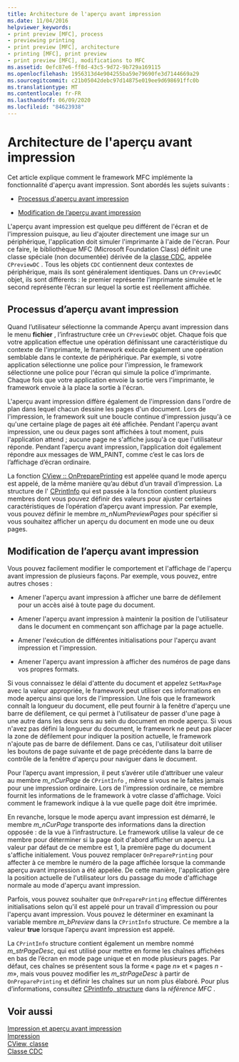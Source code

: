 ```yaml
---
title: Architecture de l'aperçu avant impression
ms.date: 11/04/2016
helpviewer_keywords:
- print preview [MFC], process
- previewing printing
- print preview [MFC], architecture
- printing [MFC], print preview
- print preview [MFC], modifications to MFC
ms.assetid: 0efc87e6-ff8d-43c5-9d72-9b729a169115
ms.openlocfilehash: 1956313d4e904255ba59e79690fe3d7144669a29
ms.sourcegitcommit: c21b05042debc97d14875e019ee9d698691ffc0b
ms.translationtype: MT
ms.contentlocale: fr-FR
ms.lasthandoff: 06/09/2020
ms.locfileid: "84623938"
---
```

# <a name="print-preview-architecture"></a>Architecture de l'aperçu avant impression

Cet article explique comment le framework MFC implémente la fonctionnalité d'aperçu avant impression. Sont abordés les sujets suivants :

- [Processus d'aperçu avant impression](#_core_the_print_preview_process)

- [Modification de l’aperçu avant impression](#_core_modifying_print_preview)

L'aperçu avant impression est quelque peu différent de l'écran et de l'impression puisque, au lieu d'ajouter directement une image sur un périphérique, l'application doit simuler l'imprimante à l'aide de l'écran. Pour ce faire, le bibliothèque MFC (Microsoft Foundation Class) définit une classe spéciale (non documentée) dérivée de la [classe CDC](reference/cdc-class.md), appelée `CPreviewDC` . Tous les objets `CDC` contiennent deux contextes de périphérique, mais ils sont généralement identiques. Dans un `CPreviewDC` objet, ils sont différents : le premier représente l’imprimante simulée et le second représente l’écran sur lequel la sortie est réellement affichée.

## <a name="the-print-preview-process"></a><a name="_core_the_print_preview_process"></a>Processus d’aperçu avant impression

Quand l’utilisateur sélectionne la commande Aperçu avant impression dans le menu **fichier** , l’infrastructure crée un `CPreviewDC` objet. Chaque fois que votre application effectue une opération définissant une caractéristique du contexte de l'imprimante, le framework exécute également une opération semblable dans le contexte de périphérique. Par exemple, si votre application sélectionne une police pour l'impression, le framework sélectionne une police pour l'écran qui simule la police d'imprimante. Chaque fois que votre application envoie la sortie vers l'imprimante, le framework envoie à la place la sortie à l'écran.

L'aperçu avant impression diffère également de l'impression dans l'ordre de plan dans lequel chacun dessine les pages d'un document. Lors de l'impression, le framework suit une boucle continue d'impression jusqu'à ce qu'une certaine plage de pages ait été affichée. Pendant l'aperçu avant impression, une ou deux pages sont affichées à tout moment, puis l'application attend ; aucune page ne s'affiche jusqu'à ce que l'utilisateur réponde. Pendant l’aperçu avant impression, l’application doit également répondre aux messages de WM_PAINT, comme c’est le cas lors de l’affichage d’écran ordinaire.

La fonction [CView :: OnPreparePrinting](reference/cview-class.md#onprepareprinting) est appelée quand le mode aperçu est appelé, de la même manière qu’au début d’un travail d’impression. La structure de l' [CPrintInfo](reference/cprintinfo-structure.md) qui est passée à la fonction contient plusieurs membres dont vous pouvez définir des valeurs pour ajuster certaines caractéristiques de l’opération d’aperçu avant impression. Par exemple, vous pouvez définir le membre *m_nNumPreviewPages* pour spécifier si vous souhaitez afficher un aperçu du document en mode une ou deux pages.

## <a name="modifying-print-preview"></a><a name="_core_modifying_print_preview"></a>Modification de l’aperçu avant impression

Vous pouvez facilement modifier le comportement et l'affichage de l'aperçu avant impression de plusieurs façons. Par exemple, vous pouvez, entre autres choses :

- Amener l'aperçu avant impression à afficher une barre de défilement pour un accès aisé à toute page du document.

- Amener l'aperçu avant impression à maintenir la position de l'utilisateur dans le document en commençant son affichage par la page actuelle.

- Amener l'exécution de différentes initialisations pour l'aperçu avant impression et l'impression.

- Amener l'aperçu avant impression à afficher des numéros de page dans vos propres formats.

Si vous connaissez le délai d'attente du document et appelez `SetMaxPage` avec la valeur appropriée, le framework peut utiliser ces informations en mode aperçu ainsi que lors de l'impression. Une fois que le framework connaît la longueur du document, elle peut fournir à la fenêtre d'aperçu une barre de défilement, ce qui permet à l'utilisateur de passer d'une page à une autre dans les deux sens au sein du document en mode aperçu. Si vous n'avez pas défini la longueur du document, le framework ne peut pas placer la zone de défilement pour indiquer la position actuelle, le framework n'ajoute pas de barre de défilement. Dans ce cas, l'utilisateur doit utiliser les boutons de page suivante et de page précédente dans la barre de contrôle de la fenêtre d'aperçu pour naviguer dans le document.

Pour l’aperçu avant impression, il peut s’avérer utile d’attribuer une valeur au membre *m_nCurPage* de `CPrintInfo` , même si vous ne le faites jamais pour une impression ordinaire. Lors de l'impression ordinaire, ce membre fournit les informations de le framework à votre classe d'affichage. Voici comment le framework indique à la vue quelle page doit être imprimée.

En revanche, lorsque le mode aperçu avant impression est démarré, le membre *m_nCurPage* transporte des informations dans la direction opposée : de la vue à l’infrastructure. Le framework utilise la valeur de ce membre pour déterminer si la page doit d'abord afficher un aperçu. La valeur par défaut de ce membre est 1, la première page du document s'affiche initialement. Vous pouvez remplacer `OnPreparePrinting` pour affecter à ce membre le numéro de la page affichée lorsque la commande aperçu avant impression a été appelée. De cette manière, l'application gère la position actuelle de l'utilisateur lors du passage du mode d'affichage normale au mode d'aperçu avant impression.

Parfois, vous pouvez souhaiter que `OnPreparePrinting` effectue différentes initialisations selon qu'il est appelé pour un travail d'impression ou pour l'aperçu avant impression. Vous pouvez le déterminer en examinant la variable membre *m_bPreview* dans la `CPrintInfo` structure. Ce membre a la valeur **true** lorsque l’aperçu avant impression est appelé.

La `CPrintInfo` structure contient également un membre nommé *m_strPageDesc*, qui est utilisé pour mettre en forme les chaînes affichées en bas de l’écran en mode page unique et en mode plusieurs pages. Par défaut, ces chaînes se présentent sous la forme « page *n*» et « pages *n*  -  *m*», mais vous pouvez modifier les *m_strPageDesc* à partir de `OnPreparePrinting` et définir les chaînes sur un nom plus élaboré. Pour plus d’informations, consultez [CPrintInfo, structure](reference/cprintinfo-structure.md) dans la *référence MFC* .

## <a name="see-also"></a>Voir aussi

[Impression et aperçu avant impression](printing-and-print-preview.md)<br/>
[Impression](printing.md)<br/>
[CView, classe](reference/cview-class.md)<br/>
[Classe CDC](reference/cdc-class.md)
